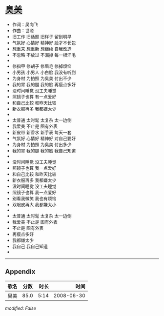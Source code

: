# [臭美](https://music.163.com/song?id=25906121)

* 作词：吴向飞
* 作曲：世聪
* 旧工作 旧话题 旧样子 留到明早
* 气氛好 心情好 精神好 脸才不长包
* 想重来 想重新 想继续 自我改造
* 不忽略 不放过 不漏掉 每一根汗毛
* 
* 修指甲 修胡子 修眉毛 修掉烦恼
* 小男孩 小男人 小白脸 我没有听到
* 为身材 为拍照 为臭美 付出不少
* 我的胃 我的腿 我的脸 再瘦点多好
* 没时间睡觉 没工夫睡觉
* 照镜子也算 有一点爱好
* 和自己比较 和昨天比较
* 新衣服再多 我都嫌太少
* 
* 太普通 太时髦 太复杂 太一边倒
* 我爱美 不止是 图有外表
* 新皮带 新香水 新手表 每天一套
* 气氛好 心情好 精神好 对自己要好
* 为身材 为拍照 为臭美 付出多少
* 我的胃 我的腿 我的脸 我自己知道
* 
* 没时间睡觉 没工夫睡觉
* 照镜子也算 我一点爱好
* 和自己比较 和昨天比较
* 新衣服再多 我都嫌太少
* 没时间睡觉 没工夫睡觉
* 照镜子也算 我一点爱好
* 别看我微笑 我也有烦恼
* 双眼皮再大 我都嫌太小
* 
* 太普通 太时髦 太复杂 太一边倒
* 我爱美 不止是 图有外表
* 不止是 图有外表
* 再瘦点多好
* 我都嫌太少
* 我自己 我自己知道
* 


---

## Appendix

|歌名|分数|时长|时间|
|:---|:---:|---:|---:|
|臭美|85.0|5:14|2008-06-30

*modified: False*